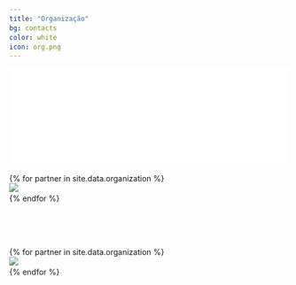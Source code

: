 ```yaml
---
title: "Organização"
bg: contacts
color: white
icon: org.png
---
```



<div class="responsive-img" style="max-width: 700px;margin:auto;">
  <a href="{{ partner.site }}" target="blank"><img src="img/organization/cesium.png"/></a>
</div>

<br>

<div class="row organization img-desktop" style="margin-bottom: 80px">
{% for partner in site.data.organization %}
  <div class="col s3 partner valign">
    <a href="{{ partner.site }}" target="blank"><img src="img/organization/{{ partner.logo-image }}"/></a>
  </div>
{% endfor %}
</div>

<div class="row partners organization img-mobile">
{% for partner in site.data.organization %}
  <div class="col s12 partner {% if full-width %}full-width{% endif %} valign">
    <a href="{{ partner.site }}" target="blank"><img src="img/organization/{{ partner.logo-image }}"/></a>
  </div>
{% endfor %}
</div>
